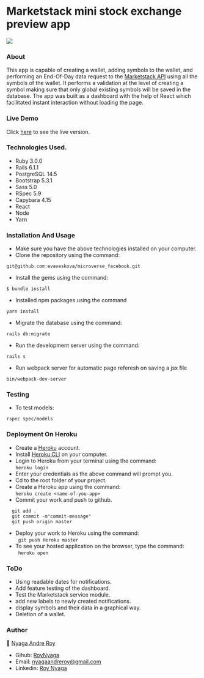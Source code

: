 # Marketstack mini stock exchange preview app

<img src="https://res.cloudinary.com/it-s-tech/image/upload/v1643306718/Screen_Shot_2022-01-27_at_19.12.42_z0gngy.png">

### About
This app is capable of creating a wallet, adding symbols to the wallet, and performing an End-Of-Day data request to the [Marketstack API](https://marketstack.com/) using all the symbols of the wallet. It performs a validation at the level of creating a symbol making sure that only global existing symbols will be saved in the database. The app was built as a dashboard with the help of React which facilitated instant interaction without loading the page.

### Live Demo 
Click [here](https://shielded-garden-55584.herokuapp.com/) to see the live version.

### Technologies Used.

* Ruby 3.0.0
* Rails 6.1.1
* PostgreSQL 14.5
* Bootstrap 5.3.1
* Sass 5.0
* RSpec 5.9
* Capybara 4.15
* React
* Node
* Yarn

### Installation And Usage

* Make sure you have the above technologies installed on your computer.
* Clone the repository using the command:
```
git@github.com:evaveskova/microverse_facebook.git
```
* Install the gems using the command:

```
$ bundle install
```

* Installed npm packages using the command
```
yarn install
```

* Migrate the database using the command:

``` 
rails db:migrate
```

* Run the development server using the command:
```
rails s
```

* Run webpack server for automatic page referesh on saving a jsx file
```
bin/webpack-dev-server
```

### Testing
* To test models:
```
rspec spec/models
```

### Deployment On Heroku
* Create a [Heroku](https://dashboard.heroku.com/) account.
* Install [Heroku CLI](https://dashboard.heroku.com/) on your computer.
* Login to Heroku from your terminal using the command: <br>
  ```heroku login```
* Enter your credentials as the above command will prompt you.
* Cd to the root folder of your project.
* Create a Heroku app using the command: <br> 
  ```heroku create <name-of-you-app> ```
* Commit your work and push to github. <br> 
```
  git add .
  git commit -m"commit-message"
  git push origin master
```
* Deploy your work to Heroku using the command: <br>
``` git push Heroku master```
* To see your hosted application on the browser, type the command: <br>
``` heroku open```

### ToDo
* Using readable dates for notifications.
* Add feature testing of the dashboard.
* Test the Marketstack service module.
* add new labels to newly created notifications.
* display symbols and their data in a graphical way.
* Deletion of a wallet.

### Author
:bust_in_silhouette: [Nyaga Andre Roy](https://github.com/RoyNyaga)
* Gihub: [RoyNyaga](https://github.com/RoyNyaga)
* Email: [nyagaandreroy@gmail.com](mailto:nyagaandreroy@gmail.com)
* Linkedin: [Roy Nyaga](https://www.linkedin.com/in/roy-nyaga-andre/)


